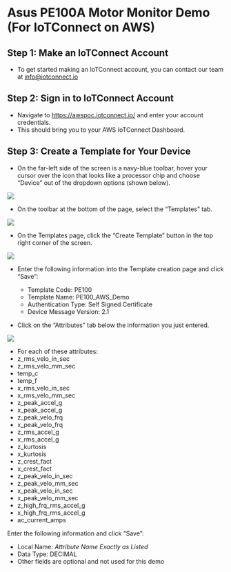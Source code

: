 # Asus PE100A Motor Monitor Demo (For IoTConnect on AWS)

## Step 1: Make an IoTConnect Account
* To get started making an IoTConnect account, you can contact our team at info@iotconnect.io

## Step 2: Sign in to IoTConnect Account
* Navigate to https://awspoc.iotconnect.io/ and enter your account credentials.
* This should bring you to your AWS IoTConnect Dashboard.

## Step 3: Create a Template for Your Device 
* On the far-left side of the screen is a navy-blue toolbar, hover your cursor over the icon that looks like a processor chip and choose “Device” out of the dropdown options (shown below). 

<img src=".//media/wfi32-iot-board.png"/>

* On the toolbar at the bottom of the page, select the “Templates” tab.

<img src=".//media/wfi32-iot-board.png"/>

* On the Templates page, click the “Create Template” button in the top right corner of the screen. 

<img src=".//media/wfi32-iot-board.png"/>

* Enter the following information into the Template creation page and click “Save”:
  * Template Code: PE100
  * Template Name: PE100_AWS_Demo
  * Authentication Type: Self Signed Certificate
  * Device Message Version: 2.1

* Click on the “Attributes” tab below the information you just entered.

<img src=".//media/wfi32-iot-board.png"/>

* For each of these attributes:
 * z_rms_velo_in_sec
 * z_rms_velo_mm_sec
 * temp_c
 * temp_f
 * x_rms_velo_in_sec
 * x_rms_velo_mm_sec
 * z_peak_accel_g
 * x_peak_accel_g
 * z_peak_velo_frq
 * x_peak_velo_frq
 * z_rms_accel_g
 * x_rms_accel_g
 * z_kurtosis
 * x_kurtosis
 * z_crest_fact
 * x_crest_fact
 * z_peak_velo_in_sec
 * z_peak_velo_mm_sec
 * x_peak_velo_in_sec
 * x_peak_velo_mm_sec
 * z_high_frq_rms_accel_g
 * x_high_frq_rms_accel_g
 * ac_current_amps
 
Enter the following information and click “Save”:
 * Local Name: *Attribute Name Exactly as Listed*
 * Data Type: DECIMAL
 * Other fields are optional and not used for this demo


